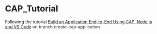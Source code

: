 # CAP_Tutorial

Following the tutorial [Build an Application End-to-End Using CAP, Node.js and VS Code](https://developers.sap.com/mission.btp-application-cap-e2e.html) on branch create-cap-application
